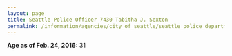 ```yaml
---
layout: page
title: Seattle Police Officer 7430 Tabitha J. Sexton
permalink: /information/agencies/city_of_seattle/seattle_police_department/copbook/7430/
---
```


**Age as of Feb. 24, 2016:** 31

